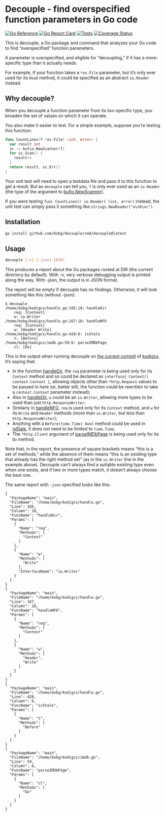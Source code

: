 # Decouple - find overspecified function parameters in Go code

[![Go Reference](https://pkg.go.dev/badge/github.com/bobg/decouple.svg)](https://pkg.go.dev/github.com/bobg/decouple)
[![Go Report Card](https://goreportcard.com/badge/github.com/bobg/decouple)](https://goreportcard.com/report/github.com/bobg/decouple)
[![Tests](https://github.com/bobg/decouple/actions/workflows/go.yml/badge.svg)](https://github.com/bobg/decouple/actions/workflows/go.yml)
[![Coverage Status](https://coveralls.io/repos/github/bobg/decouple/badge.svg?branch=main)](https://coveralls.io/github/bobg/decouple?branch=main)

This is decouple,
a Go package and command that analyzes your Go code
to find “overspecified” function parameters.

A parameter is overspecified,
and eligible for “decoupling,”
if it has a more-specific type than it actually needs.

For example,
if your function takes a `*os.File` parameter,
but it’s only ever used for its `Read` method,
it could be specified as an abstract `io.Reader` instead.

## Why decouple?

When you decouple a function parameter from its too-specific type,
you broaden the set of values on which it can operate.

You also make it easier to test.
For a simple example,
suppose you’re testing this function:

```go
func CountLines(f *os.File) (int, error) {
  var result int
  sc := bufio.NewScanner(f)
  for sc.Scan() {
    result++
  }
  return result, sc.Err()
}
```

Your unit test will need to open a testdata file and pass it to this function to get a result.
But as `decouple` can tell you,
`f` is only ever used as an `io.Reader`
(the type of the argument to [bufio.NewScanner](https://pkg.go.dev/bufio#NewScanner)).

If you were testing `func CountLines(r io.Reader) (int, error)` instead,
the unit test can simply pass it something like `strings.NewReader("a\nb\nc")`.

## Installation

```sh
go install github.com/bobg/decouple/cmd/decouple@latest
```

## Usage

```sh
decouple [-v] [-json] [DIR]
```

This produces a report about the Go packages rooted at DIR
(the current directory by default).
With -v,
very verbose debugging output is printed along the way.
With -json,
the output is in JSON format.

The report will be empty if decouple has no findings.
Otherwise, it will look something like this (without -json):

```
$ decouple
/home/bobg/kodigcs/handle.go:105:18: handleDir
    req: [Context]
    w: io.Writer
/home/bobg/kodigcs/handle.go:167:18: handleNFO
    req: [Context]
    w: [Header Write]
/home/bobg/kodigcs/handle.go:428:6: isStale
    t: [Before]
/home/bobg/kodigcs/imdb.go:59:6: parseIMDbPage
    cl: [Do]
```

This is the output when running decouple on [the current commit](https://github.com/bobg/kodigcs/commit/f4e8cf0e44de0ea98fa7ad4f88705324ff446444)
of [kodigcs](https://github.com/bobg/kodigcs).
It’s saying that:

- In the function [handleDir](https://github.com/bobg/kodigcs/blob/f4e8cf0e44de0ea98fa7ad4f88705324ff446444/handle.go#L105),
  the `req` parameter is being used only for its `Context` method
  and so could be declared as `interface{ Context() context.Context }`,
  allowing objects other than `*http.Request` values to be passed in here
  (or, better still, the function could be rewritten to take a `context.Context` parameter instead);
- Also in [handleDir](https://github.com/bobg/kodigcs/blob/f4e8cf0e44de0ea98fa7ad4f88705324ff446444/handle.go#L105),
  `w` could be an `io.Writer`,
  allowing more types to be used than just `http.ResponseWriter`;
- Similarly in [handleNFO](https://github.com/bobg/kodigcs/blob/f4e8cf0e44de0ea98fa7ad4f88705324ff446444/handle.go#L167),
  `req` is used only for its `Context` method,
  and `w` for its `Write` and `Header` methods
  (more than `io.Writer`, but less than `http.ResponseWriter`);
- Anything with a `Before(time.Time) bool` method
  could be used in [isStale](https://github.com/bobg/kodigcs/blob/f4e8cf0e44de0ea98fa7ad4f88705324ff446444/handle.go#L428),
  it does not need to be limited to `time.Time`;
- The `*http.Client` argument of [parseIMDbPage](https://github.com/bobg/kodigcs/blob/f4e8cf0e44de0ea98fa7ad4f88705324ff446444/imdb.go#L59)
  is being used only for its `Do` method.

Note that,
in the report,
the presence of square brackets means “this is a set of methods,”
while the absence of them means “this is an existing type that already has the right method set”
(as in the `io.Writer` line in the example above).
Decouple can’t always find a suitable existing type even when one exists,
and if two or more types match,
it doesn’t always choose the best one.

The same report with `-json` specified looks like this:

```
{
  "PackageName": "main",
  "FileName": "/home/bobg/kodigcs/handle.go",
  "Line": 105,
  "Column": 18,
  "FuncName": "handleDir",
  "Params": [
    {
      "Name": "req",
      "Methods": [
        "Context"
      ]
    },
    {
      "Name": "w",
      "Methods": [
        "Write"
      ],
      "InterfaceName": "io.Writer"
    }
  ]
}
{
  "PackageName": "main",
  "FileName": "/home/bobg/kodigcs/handle.go",
  "Line": 167,
  "Column": 18,
  "FuncName": "handleNFO",
  "Params": [
    {
      "Name": "req",
      "Methods": [
        "Context"
      ]
    },
    {
      "Name": "w",
      "Methods": [
        "Header",
        "Write"
      ]
    }
  ]
}
{
  "PackageName": "main",
  "FileName": "/home/bobg/kodigcs/handle.go",
  "Line": 428,
  "Column": 6,
  "FuncName": "isStale",
  "Params": [
    {
      "Name": "t",
      "Methods": [
        "Before"
      ]
    }
  ]
}
{
  "PackageName": "main",
  "FileName": "/home/bobg/kodigcs/imdb.go",
  "Line": 59,
  "Column": 6,
  "FuncName": "parseIMDbPage",
  "Params": [
    {
      "Name": "cl",
      "Methods": [
        "Do"
      ]
    }
  ]
}
```
